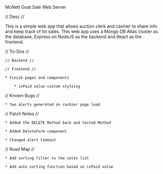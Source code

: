 McNett Goat Sale Web Server

// Desc //

This is a simple web app that allows auction clerk and cashier to share
info and keep track of lot sales. This web app uses a Mongo DB Atlas
cluster as the database, Express on NodeJS as the backend and React as
the frontend.

// To-Dos //

    // Backend //

    // Frontend //

    * Finish pages and components

        * isPaid value custom styleing

// Known Bugs //

    * Two alerts generated on cashier page load

// Patch Notes //

    * Added the DELETE Method back and tested Method

    * Added DeleteForm component

    * Changed alert timeout

// Road Map //

    * Add sorting filter to the sales list

    * Add auto sorting function based on isPaid value
